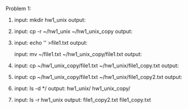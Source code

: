 Problem 1:

1.  input:  mkdir hw1_unix
    output: 
    
2.  input:  cp -r ~/hw1_unix ~/hw1_unix_copy
    output:
    
3.  input:  echo '' >file1.txt
    output:
    
    input:  mv ~/file1.txt ~/hw1_unix_copy/file1.txt
    output:
    
4.  input:  cp ~/hw1_unix_copy/file1.txt ~/hw1_unix/file1_copy.txt
    output:
    
5.  input:  cp ~/hw1_unix_copy/file1.txt ~/hw1_unix/file1_copy2.txt
    output:
    
6.  input:  ls -d */
    output: hw1_unix/
            hw1_unix_copy/
            
7.  input:  ls -r hw1_unix
    output: file1_copy2.txt	file1_copy.txt
